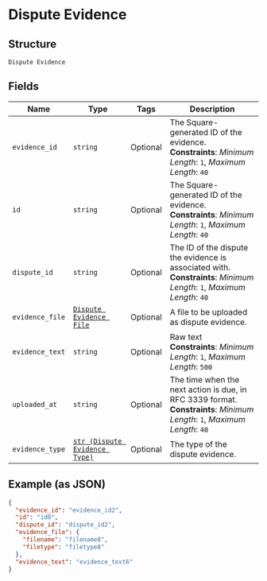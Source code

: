 
# Dispute Evidence

## Structure

`Dispute Evidence`

## Fields

| Name | Type | Tags | Description |
|  --- | --- | --- | --- |
| `evidence_id` | `string` | Optional | The Square-generated ID of the evidence.<br>**Constraints**: *Minimum Length*: `1`, *Maximum Length*: `40` |
| `id` | `string` | Optional | The Square-generated ID of the evidence.<br>**Constraints**: *Minimum Length*: `1`, *Maximum Length*: `40` |
| `dispute_id` | `string` | Optional | The ID of the dispute the evidence is associated with.<br>**Constraints**: *Minimum Length*: `1`, *Maximum Length*: `40` |
| `evidence_file` | [`Dispute Evidence File`](/doc/models/dispute-evidence-file.md) | Optional | A file to be uploaded as dispute evidence. |
| `evidence_text` | `string` | Optional | Raw text<br>**Constraints**: *Minimum Length*: `1`, *Maximum Length*: `500` |
| `uploaded_at` | `string` | Optional | The time when the next action is due, in RFC 3339 format.<br>**Constraints**: *Minimum Length*: `1`, *Maximum Length*: `40` |
| `evidence_type` | [`str (Dispute Evidence Type)`](/doc/models/dispute-evidence-type.md) | Optional | The type of the dispute evidence. |

## Example (as JSON)

```json
{
  "evidence_id": "evidence_id2",
  "id": "id0",
  "dispute_id": "dispute_id2",
  "evidence_file": {
    "filename": "filename8",
    "filetype": "filetype8"
  },
  "evidence_text": "evidence_text6"
}
```

